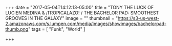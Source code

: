 +++
date = "2017-05-04T14:12:13-05:00"
title = "TONY THE LUCK OF LUCIEN MEDINA & ¡TROPICALAZO! / THE BACHELOR PAD: SMOOTHEST GROOVES IN THE GALAXY"
image = ""
thumbnail = "https://s3-us-west-2.amazonaws.com/s.lumpen.com/media/images/showimages/bachelorpad-thumb.png"
tags = [ "Funk", "World" ]

+++

